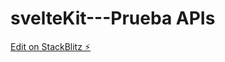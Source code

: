 # svelteKit---Prueba APIs
[Edit on StackBlitz ⚡️](https://stackblitz.com/edit/sveltejs-kit-template-default-jko2kv)
